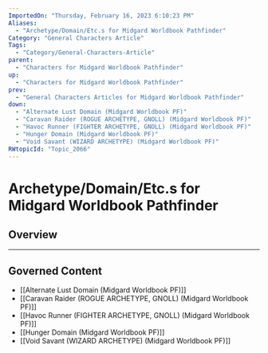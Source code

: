 ```yaml
---
ImportedOn: "Thursday, February 16, 2023 6:10:23 PM"
Aliases:
  - "Archetype/Domain/Etc.s for Midgard Worldbook Pathfinder"
Category: "General Characters Article"
Tags:
  - "Category/General-Characters-Article"
parent:
  - "Characters for Midgard Worldbook Pathfinder"
up:
  - "Characters for Midgard Worldbook Pathfinder"
prev:
  - "General Characters Articles for Midgard Worldbook Pathfinder"
down:
  - "Alternate Lust Domain (Midgard Worldbook PF)"
  - "Caravan Raider (ROGUE ARCHETYPE, GNOLL) (Midgard Worldbook PF)"
  - "Havoc Runner (FIGHTER ARCHETYPE, GNOLL) (Midgard Worldbook PF)"
  - "Hunger Domain (Midgard Worldbook PF)"
  - "Void Savant (WIZARD ARCHETYPE) (Midgard Worldbook PF)"
RWtopicId: "Topic_2066"
---
```

# Archetype/Domain/Etc.s for Midgard Worldbook Pathfinder
## Overview
---
## Governed Content
- [[Alternate Lust Domain (Midgard Worldbook PF)]]
- [[Caravan Raider (ROGUE ARCHETYPE, GNOLL) (Midgard Worldbook PF)]]
- [[Havoc Runner (FIGHTER ARCHETYPE, GNOLL) (Midgard Worldbook PF)]]
- [[Hunger Domain (Midgard Worldbook PF)]]
- [[Void Savant (WIZARD ARCHETYPE) (Midgard Worldbook PF)]]

